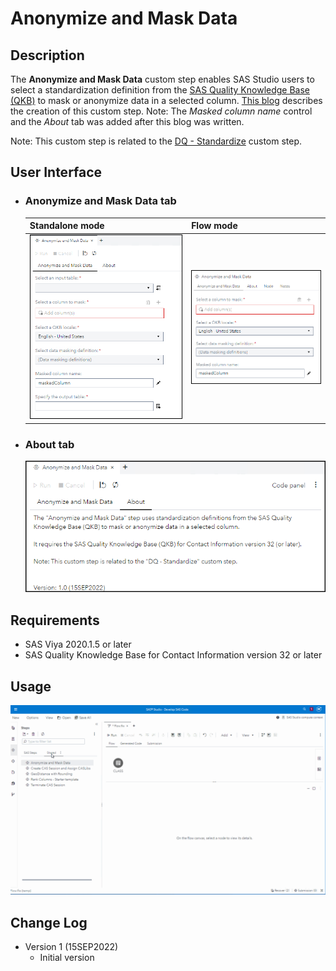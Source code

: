 # Anonymize and Mask Data

## Description

The **Anonymize and Mask Data** custom step enables SAS Studio users to select a standardization definition from the [SAS Quality Knowledge Base (QKB)](https://support.sas.com/en/software/quality-knowledge-base-support.html#documentation) to mask or anonymize data in a selected column.  [This blog](https://communities.sas.com/t5/SAS-Communities-Library/Viya-2020-1-5-April-2021-Introducing-Custom-Steps-in-SAS-Studio/ta-p/744463) describes the creation of this custom step.  Note: The *Masked column name* control and the *About* tab was added after this blog was written.

Note: This custom step is related to the [DQ - Standardize](https://github.com/sassoftware/sas-studio-custom-steps/tree/main/DQStandardize) custom step.

## User Interface

* ### **Anonymize and Mask Data** tab ###

   | Standalone mode | Flow mode |
   | --- | --- |
   | ![](img/Anonymize_and_Mask_Data_StandAlone.png) | ![](img/Anonymize_and_Mask_Data_Flow.png) |

* ### **About** tab ###

   ![](img/Anonymize_and_Mask_Data_About.png)

## Requirements

* SAS Viya 2020.1.5 or later
* SAS Quality Knowledge Base for Contact Information version 32 or later


## Usage

![](img/AnonymizeMaskData.gif)

## Change Log

* Version 1 (15SEP2022)
    * Initial version
